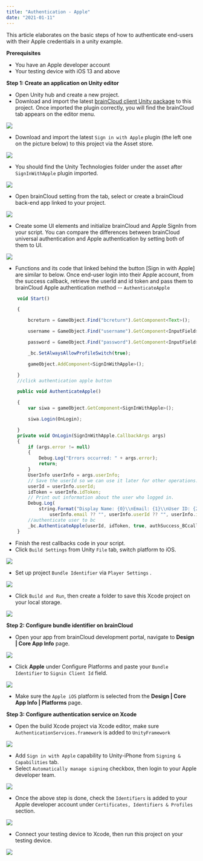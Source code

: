 ```yaml
---
title: "Authentication - Apple"
date: "2021-01-11"
---
```


This article elaborates on the basic steps of how to authenticate end-users with their Apple credentials in a unity example.

**Prerequisites**

- You have an Apple developer account
- Your testing device with iOS 13 and above

**Step 1: Create an application on Unity editor**

- Open Unity hub and create a new project.
- Download and import the latest [brainCloud client Unity package](https://github.com/getbraincloud/braincloud-csharp/releases) to this project. Once imported the plugin correctly, you will find the brainCloud tab appears on the editor menu.

[![](images/Screen+Shot+2021-01-10+at+8.10.14+PM.png)](https://downloads.intercomcdn.com/i/o/285883197/aa601320a7757495ae3aed7e/Screen+Shot+2021-01-10+at+8.10.14+PM.png)

- Download and import the latest `Sign in with Apple` plugin (the left one on the picture below) to this project via the Asset store.

[![](images/Screen+Shot+2021-01-10+at+8.57.20+PM.png)](https://downloads.intercomcdn.com/i/o/285888536/bbe9af49fc4ec526bc9b5b4b/Screen+Shot+2021-01-10+at+8.57.20+PM.png)

- You should find the Unity Technologies folder under the asset after `SignInWithApple` plugin imported.

[![](images/Screen+Shot+2021-01-10+at+9.05.16+PM.png)](https://downloads.intercomcdn.com/i/o/285889108/1b7769afa90c43fe28b9e623/Screen+Shot+2021-01-10+at+9.05.16+PM.png)

- Open brainCloud setting from the tab, select or create a brainCloud back-end app linked to your project.

[![](images/Screen+Shot+2021-01-10+at+9.11.08+PM.png)](https://downloads.intercomcdn.com/i/o/285889725/1386428122ce5d7142643b2f/Screen+Shot+2021-01-10+at+9.11.08+PM.png)

- Create some UI elements and initialize brainCloud and Apple SignIn from your script. You can compare the differences between brainCloud universal authentication and Apple authentication by setting both of them to UI.

[![](images/Screen+Shot+2021-01-10+at+9.13.34+PM.png)](https://downloads.intercomcdn.com/i/o/285890084/51ad044d85db7a5ca2592e7b/Screen+Shot+2021-01-10+at+9.13.34+PM.png)

- Functions and its code that linked behind the button [Sign in with Apple] are similar to below. Once end-user login into their Apple account, from the success callback, retrieve the userId and id token and pass them to brainCloud Apple authentication method -- `AuthenticateApple`
```js
    void Start()

    {

        bcreturn = GameObject.Find("bcreturn").GetComponent<Text>();

        username = GameObject.Find("username").GetComponent<InputField>();

        password = GameObject.Find("password").GetComponent<InputField>();

        _bc.SetAlwaysAllowProfileSwitch(true);

        gameObject.AddComponent<SignInWithApple>();

    }
    //click authentication apple button

    public void AuthenticateApple()

    {
        var siwa = gameObject.GetComponent<SignInWithApple>();

        siwa.Login(OnLogin);

    }
    private void OnLogin(SignInWithApple.CallbackArgs args)
    {
        if (args.error != null)
        {
            Debug.Log("Errors occurred: " + args.error);
            return;
        }
        UserInfo userInfo = args.userInfo;
        // Save the userId so we can use it later for other operations.
        userId = userInfo.userId;
        idToken = userInfo.idToken;
        // Print out information about the user who logged in.
        Debug.Log(
            string.Format("Display Name: {0}\\nEmail: {1}\\nUser ID: {2}\\nID Token: {3}", userInfo.displayName ?? "",
                userInfo.email ?? "", userInfo.userId ?? "", userInfo.idToken ?? ""));
        //authenticate user to bc
        _bc.AuthenticateApple(userId, idToken, true, authSuccess_BCcall, authError_BCcall);
    }
```
- Finish the rest callbacks code in your script.
- Click `Build Settings` from Unity `File` tab, switch platform to iOS.

[![](images/Screen+Shot+2021-01-10+at+9.44.33+PM.png)](https://downloads.intercomcdn.com/i/o/285894570/a762ccc8796ffd0f0e9c1df2/Screen+Shot+2021-01-10+at+9.44.33+PM.png)

- Set up project `Bundle Identifier` via `Player Settings` .

[![](images/Screen+Shot+2021-01-10+at+9.47.48+PM.png)](https://downloads.intercomcdn.com/i/o/285895068/44669e72e173434f0ddfbc00/Screen+Shot+2021-01-10+at+9.47.48+PM.png)

- Click `Build and Run`, then create a folder to save this Xcode project on your local storage.

[![](images/Screen+Shot+2021-01-10+at+9.55.52+PM.png)](https://downloads.intercomcdn.com/i/o/285896056/9744398043cd503cc7ffca22/Screen+Shot+2021-01-10+at+9.55.52+PM.png)

**Step 2: Configure bundle identifier on brainCloud**

- Open your app from brainCloud development portal, navigate to **Design | Core App Info** page.

[![](images/image.png)](https://downloads.intercomcdn.com/i/o/285908041/f165ca4a7d3aa1ce30c6c2e3/image.png)

- Click **Apple** under Configure Platforms and paste your `Bundle Identifier` to `Signin Client Id` field.

[![](images/Screen+Shot+2021-01-10+at+11.26.27+PM.png)](https://downloads.intercomcdn.com/i/o/285908913/c591b521a4616bbb5a1b743d/Screen+Shot+2021-01-10+at+11.26.27+PM.png)

- Make sure the `Apple iOS` platform is selected from the **Design | Core App Info | Platforms** page.

**Step 3: Configure authentication service on Xcode**

- Open the build Xcode project via Xcode editor, make sure `AuthenticationServices.framework` is added to `UnityFramework`

[![](images/Screen+Shot+2021-01-10+at+11.00.41+PM.png)](https://downloads.intercomcdn.com/i/o/285905752/c0386612eda45b59bb0149a5/Screen+Shot+2021-01-10+at+11.00.41+PM.png)

- Add `Sign in with Apple` capability to Unity-iPhone from `Signing & Capabilities` tab.
- Select `Automatically manage signing` checkbox, then login to your Apple developer team.

[![](images/Screen+Shot+2021-01-10+at+11.11.17+PM.png)](https://downloads.intercomcdn.com/i/o/285906760/d880662a000a2c03db1cac23/Screen+Shot+2021-01-10+at+11.11.17+PM.png)

- Once the above step is done, check the `Identifiers` is added to your Apple developer account under `Certificates, Identifiers & Profiles` section.

[![](images/Screen+Shot+2021-01-10+at+11.13.37+PM.png)](https://downloads.intercomcdn.com/i/o/285907595/c10ac4da92fa8fde99b72828/Screen+Shot+2021-01-10+at+11.13.37+PM.png)

- Connect your testing device to Xcode, then run this project on your testing device.

[![](images/Screen+Shot+2021-01-10+at+11.37.43+PM.png)](https://downloads.intercomcdn.com/i/o/285910469/c944f42a52608034397396aa/Screen+Shot+2021-01-10+at+11.37.43+PM.png)
